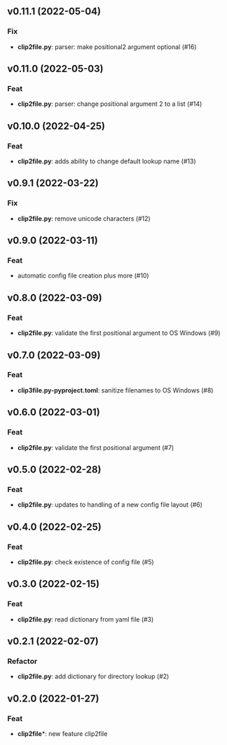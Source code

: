 ## v0.11.1 (2022-05-04)

### Fix

- **clip2file.py**: parser: make positional2 argument optional (#16)

## v0.11.0 (2022-05-03)

### Feat

- **clip2file.py**: parser: change positional argument 2 to a list (#14)

## v0.10.0 (2022-04-25)

### Feat

- **clip2file.py**: adds ability to change default lookup name (#13)

## v0.9.1 (2022-03-22)

### Fix

- **clip2file.py**: remove unicode characters (#12)

## v0.9.0 (2022-03-11)

### Feat

- automatic config file creation plus more (#10)

## v0.8.0 (2022-03-09)

### Feat

- **clip2file.py**: validate the first positional argument to OS Windows (#9)

## v0.7.0 (2022-03-09)

### Feat

- **clip3file.py-pyproject.toml**: sanitize filenames to OS Windows (#8)

## v0.6.0 (2022-03-01)

### Feat

- **clip2file.py**: validate the first positional argument (#7)

## v0.5.0 (2022-02-28)

### Feat

- **clip2file.py**: updates to handling of a new config file layout (#6)

## v0.4.0 (2022-02-25)

### Feat

- **clip2file.py**: check existence of config file (#5)

## v0.3.0 (2022-02-15)

### Feat

- **clip2file.py**: read dictionary from yaml file (#3)

## v0.2.1 (2022-02-07)

### Refactor

- **clip2file.py**: add dictionary for directory lookup (#2)

## v0.2.0 (2022-01-27)

### Feat

- **clip2file***: new feature clip2file
